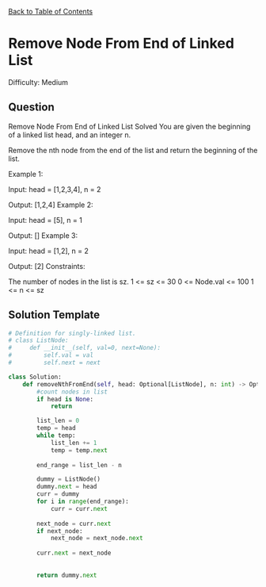 [Back to Table of Contents](../../README.md)

# Remove Node From End of Linked List
Difficulty: Medium

## Question
Remove Node From End of Linked List
Solved 
You are given the beginning of a linked list head, and an integer n.

Remove the nth node from the end of the list and return the beginning of the list.

Example 1:

Input: head = [1,2,3,4], n = 2

Output: [1,2,4]
Example 2:

Input: head = [5], n = 1

Output: []
Example 3:

Input: head = [1,2], n = 2

Output: [2]
Constraints:

The number of nodes in the list is sz.
1 <= sz <= 30
0 <= Node.val <= 100
1 <= n <= sz

## Solution Template
```python
# Definition for singly-linked list.
# class ListNode:
#     def __init__(self, val=0, next=None):
#         self.val = val
#         self.next = next

class Solution:
    def removeNthFromEnd(self, head: Optional[ListNode], n: int) -> Optional[ListNode]:
        #count nodes in list
        if head is None:
            return 

        list_len = 0
        temp = head
        while temp:
            list_len += 1
            temp = temp.next
        
        end_range = list_len - n 

        dummy = ListNode()
        dummy.next = head
        curr = dummy
        for i in range(end_range):
            curr = curr.next
        
        next_node = curr.next
        if next_node:
            next_node = next_node.next
        
        curr.next = next_node
        
        
        return dummy.next
        


        
        
```
